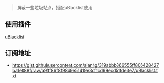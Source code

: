 > 屏蔽一些垃圾站点，搭配uBlacklist使用

## 使用插件

[uBlacklist](https://chrome.google.com/webstore/detail/ublacklist/pncfbmialoiaghdehhbnbhkkgmjanfhe?utm_source=chrome-ntp-icon)

## 订阅地址
- https://gist.githubusercontent.com/alanhg/319abbb366555ff806428427ba1e888f/raw/a9fff86f8f98d9e51419e3df1cd99ecd51fde3e7/uBlacklist.txt
